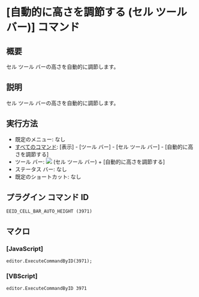 # \[自動的に高さを調節する (セル ツール バー)\] コマンド

## 概要

セル ツール バーの高さを自動的に調節します。

## 説明

セル ツール バーの高さを自動的に調節します。

## 実行方法

- 既定のメニュー: なし
- [すべてのコマンド](../../glossary/allcommands): \[表示\] \- \[ツール バー\] \- \[セル ツール バー\] \- \[自動的に高さを調節する\]
- ツール バー: ![](../../images/commonsettings..png) (セル ツール バー) \+ \[自動的に高さを調節する\]
- ステータス バー: なし
- 既定のショートカット: なし

## プラグイン コマンド ID

```
EEID_CELL_BAR_AUTO_HEIGHT (3971)
```

## マクロ

### \[JavaScript\]

```
editor.ExecuteCommandByID(3971);
```

### \[VBScript\]

```
editor.ExecuteCommandByID 3971
```
